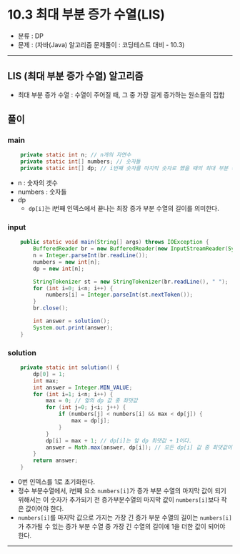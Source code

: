 # 10.3 최대 부분 증가 수열(LIS)
- 분류 : DP
- 문제 : (자바(Java) 알고리즘 문제풀이 : 코딩테스트 대비 - 10.3)

---

## LIS (최대 부분 증가 수열) 알고리즘
- 최대 부분 증가 수열 : 수열이 주어질 때, 그 중 가장 길게 증가하는 원소들의 집합

## 풀이

### main
```java
    private static int n; // n개의 자연수
    private static int[] numbers; // 숫자들
    private static int[] dp; // i번째 숫자를 마지막 숫자로 했을 때의 최대 부분 증가수열의 길이
```
- n : 숫자의 갯수
- numbers : 숫자들
- dp
  - `dp[i]`는 i번째 인덱스에서 끝나는 최장 증가 부분 수열의 길이를 의미한다.

### input
```java
    public static void main(String[] args) throws IOException {
        BufferedReader br = new BufferedReader(new InputStreamReader(System.in));
        n = Integer.parseInt(br.readLine());
        numbers = new int[n];
        dp = new int[n];

        StringTokenizer st = new StringTokenizer(br.readLine(), " ");
        for (int i=0; i<n; i++) {
            numbers[i] = Integer.parseInt(st.nextToken());
        }
        br.close();

        int answer = solution();
        System.out.print(answer);
    }
```

### solution
```java
    private static int solution() {
        dp[0] = 1;
        int max;
        int answer = Integer.MIN_VALUE;
        for (int i=1; i<n; i++) {
            max = 0; // 앞의 dp 값 중 최댓값
            for (int j=0; j<i; j++) {
                if (numbers[j] < numbers[i] && max < dp[j]) {
                    max = dp[j];
                }
            }
            dp[i] = max + 1; // dp[i]는 앞 dp 최댓값 + 1이다.
            answer = Math.max(answer, dp[i]); // 모든 dp[i] 값 중 최댓값이 정답
        }
        return answer;
    }
```
- 0번 인덱스를 1로 초기화한다.
- 정수 부분수열에서, i번째 요소 `numbers[i]`가 증가 부분 수열의 마지막 값이 되기 위해서는 이 숫자가 추가되기 전 증가부분수열의 마지막 값이 `numbers[i]`보다 작은 값이어야 한다.
- `numbers[i]`를 마지막 값으로 가지는 가장 긴 증가 부분 수열의 길이는 `numbers[i]`가 추가될 수 있는 증가 부분 수열 중 가장 긴 수열의 길이에 1을 더한 값이 되어야 한다.

---
